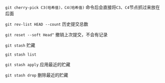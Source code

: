 

`git cherry-pick C3(哈希值)，C4(哈希值)` 命令后会直接将`C3`、`C4`节点抓过来放在后面

`git rev-list HEAD --count` 历史提交总数

`git reset --soft Head^` 撤销上次提交，不会有记录

`git stash` 贮藏

`git stash list`

`git stash apply` 应用最近的贮藏

`git stash drop` 删除最近的贮藏

